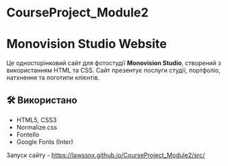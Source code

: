# CourseProject_Module2

# Monovision Studio Website

Це односторінковий сайт для фотостудії **Monovision Studio**, створений з використанням HTML та CSS. Сайт презентує послуги студії, портфоліо, натхнення та логотипи клієнтів.

## 🛠️ Використано

- HTML5, CSS3
- Normalize.css
- Fontello
- Google Fonts (Inter)

Запуск сайту - https://lawssnx.github.io/CourseProject_Module2/src/
